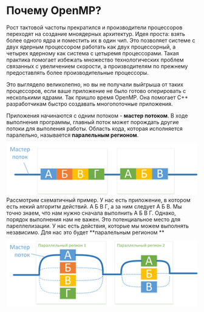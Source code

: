 # Почему OpenMP?


Рост тактовой частоты прекратился и производители процессоров переходят на создание мноядерных архитектур. Идея проста: взять более одного ядра и поместить их в один чип. Это позволяет системе с двух ядерным процессором работать как двух процессорный, а четырех ядерному как система с цетыремя процессорами. Такая практика помогает избежать множество технологических проблем связанных с увеличением скорости, а производителям по прежнему предоставлять более производительные процессоры.

Это выглядело великолепно, но вы не получали выйгрыша от таких процессоров, если ваше приложение не было готово оперировать с несколькими ядрами. Так пришло время OpenMP. Она помогает С++ разработчикам быстро создавать многопоточные приложения.

Приложения начинаются с одним потоком - **мастер потоком**. В ходе выполнения программы,  главный поток может порождать другие потоки для выполения работы. Область кода, которая исполняется паралельно, называется **паралельным регионом**. 

![](Схемараспаралелливани1.png)
Рассмотрим схематичный пример. У нас есть приложение, в котором есть некий алгоритм действий. А Б В Г, а за ним следует А Б В. Мы точно знаем, что нам нужно сначала выполнить А Б В Г. Однако, порядок выполнения нам не важен. Это потенциальное место для пареллелизации. У нас есть действия, которые мы можем выполнять независимо. Для нас это будет **паралельным регионом ** 

![](Схемараспаралелливани2.png)

